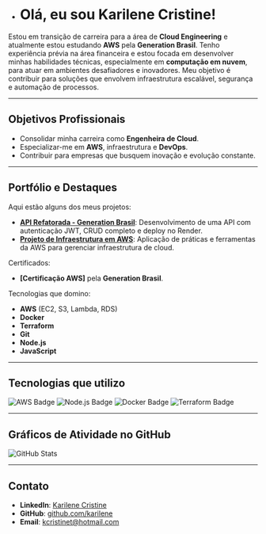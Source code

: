- # Olá, eu sou Karilene Cristine!

Estou em transição de carreira para a área de **Cloud Engineering** e atualmente estou estudando **AWS** pela **Generation Brasil**. Tenho experiência prévia na área financeira e estou focada em desenvolver minhas habilidades técnicas, especialmente em **computação em nuvem**, para atuar em ambientes desafiadores e inovadores. Meu objetivo é contribuir para soluções que envolvem infraestrutura escalável, segurança e automação de processos.

---

## Objetivos Profissionais

- Consolidar minha carreira como **Engenheira de Cloud**.
- Especializar-me em **AWS**, infraestrutura e **DevOps**.
- Contribuir para empresas que busquem inovação e evolução constante.

---

## Portfólio e Destaques

Aqui estão alguns dos meus projetos:

- **[API Refatorada - Generation Brasil](link)**: Desenvolvimento de uma API com autenticação JWT, CRUD completo e deploy no Render.
- **[Projeto de Infraestrutura em AWS](link)**: Aplicação de práticas e ferramentas da AWS para gerenciar infraestrutura de cloud.
  
Certificados:
- **[Certificação AWS]** pela **Generation Brasil**.
  
Tecnologias que domino:
- **AWS** (EC2, S3, Lambda, RDS)
- **Docker**
- **Terraform**
- **Git**
- **Node.js**
- **JavaScript**

---

## Tecnologias que utilizo

![AWS Badge](https://img.shields.io/badge/AWS-232F3E?style=for-the-badge&logo=amazon-aws)
![Node.js Badge](https://img.shields.io/badge/Node.js-339933?style=for-the-badge&logo=node.js)
![Docker Badge](https://img.shields.io/badge/Docker-2496ED?style=for-the-badge&logo=docker)
![Terraform Badge](https://img.shields.io/badge/Terraform-623CE4?style=for-the-badge&logo=terraform)

---

## Gráficos de Atividade no GitHub

![GitHub Stats](https://github-readme-stats.vercel.app/api?username=karilene&show_icons=true&count_private=true&hide_title=true)

---

## Contato

- **LinkedIn**: [Karilene Cristine](https://www.linkedin.com/in/karilene-cristine-teixeira-90aab534/)
- **GitHub**: [github.com/karilene](https://github.com/karilene)
- **Email**: [kcristinet@hotmail.com](mailto:kcristinet@hotmail.com)
